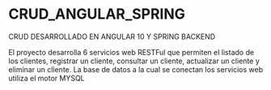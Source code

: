 # CRUD_ANGULAR_SPRING
CRUD DESARROLLADO EN ANGULAR 10 Y SPRING BACKEND

El proyecto desarrolla 6 servicios web RESTFul que permiten el listado de los clientes, registrar un cliente, consultar un cliente, actualizar un cliente y eliminar un cliente.
La base de datos a la cual se conectan los servicios web utiliza el motor MYSQL
